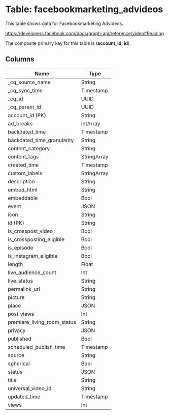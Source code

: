 # Table: facebookmarketing_advideos

This table shows data for Facebookmarketing Advideos.

https://developers.facebook.com/docs/graph-api/reference/video#Reading

The composite primary key for this table is (**account_id**, **id**).

## Columns

| Name          | Type          |
| ------------- | ------------- |
|_cq_source_name|String|
|_cq_sync_time|Timestamp|
|_cq_id|UUID|
|_cq_parent_id|UUID|
|account_id (PK)|String|
|ad_breaks|IntArray|
|backdated_time|Timestamp|
|backdated_time_granularity|String|
|content_category|String|
|content_tags|StringArray|
|created_time|Timestamp|
|custom_labels|StringArray|
|description|String|
|embed_html|String|
|embeddable|Bool|
|event|JSON|
|icon|String|
|id (PK)|String|
|is_crosspost_video|Bool|
|is_crossposting_eligible|Bool|
|is_episode|Bool|
|is_instagram_eligible|Bool|
|length|Float|
|live_audience_count|Int|
|live_status|String|
|permalink_url|String|
|picture|String|
|place|JSON|
|post_views|Int|
|premiere_living_room_status|String|
|privacy|JSON|
|published|Bool|
|scheduled_publish_time|Timestamp|
|source|String|
|spherical|Bool|
|status|JSON|
|title|String|
|universal_video_id|String|
|updated_time|Timestamp|
|views|Int|